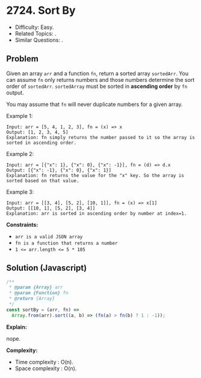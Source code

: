 # 2724. Sort By

- Difficulty: Easy.
- Related Topics: .
- Similar Questions: .

## Problem

Given an array `arr` and a function `fn`, return a sorted array `sortedArr`. You can assume `fn` only returns numbers and those numbers determine the sort order of `sortedArr`. `sortedArray` must be sorted in **ascending order** by `fn` output.

You may assume that `fn` will never duplicate numbers for a given array.

Example 1:

```
Input: arr = [5, 4, 1, 2, 3], fn = (x) => x
Output: [1, 2, 3, 4, 5]
Explanation: fn simply returns the number passed to it so the array is sorted in ascending order.
```

Example 2:

```
Input: arr = [{"x": 1}, {"x": 0}, {"x": -1}], fn = (d) => d.x
Output: [{"x": -1}, {"x": 0}, {"x": 1}]
Explanation: fn returns the value for the "x" key. So the array is sorted based on that value.
```

Example 3:

```
Input: arr = [[3, 4], [5, 2], [10, 1]], fn = (x) => x[1]
Output: [[10, 1], [5, 2], [3, 4]]
Explanation: arr is sorted in ascending order by number at index=1. 
```

**Constraints:**

- `arr is a valid JSON array`
- `fn is a function that returns a number`
- `1 <= arr.length <= 5 * 105`

## Solution (Javascript)

```javascript
/**
 * @param {Array} arr
 * @param {Function} fn
 * @return {Array}
 */
const sortBy = (arr, fn) =>
  Array.from(arr).sort((a, b) => (fn(a) > fn(b) ? 1 : -1));
```

**Explain:**

nope.

**Complexity:**

- Time complexity : O(n).
- Space complexity : O(n).
